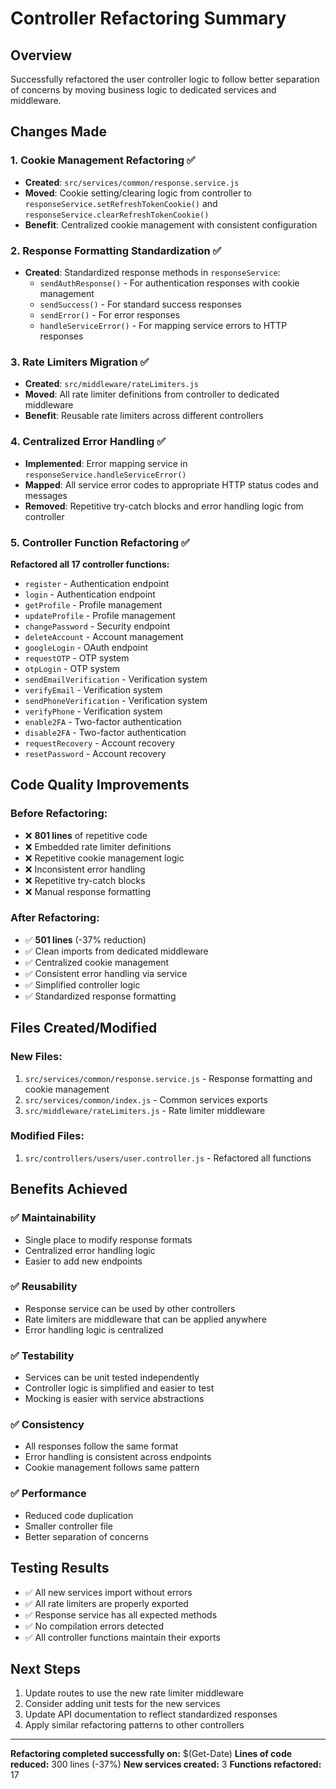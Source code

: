 # Controller Refactoring Summary

## Overview
Successfully refactored the user controller logic to follow better separation of concerns by moving business logic to dedicated services and middleware.

## Changes Made

### 1. Cookie Management Refactoring ✅
- **Created**: `src/services/common/response.service.js`
- **Moved**: Cookie setting/clearing logic from controller to `responseService.setRefreshTokenCookie()` and `responseService.clearRefreshTokenCookie()`
- **Benefit**: Centralized cookie management with consistent configuration

### 2. Response Formatting Standardization ✅
- **Created**: Standardized response methods in `responseService`:
  - `sendAuthResponse()` - For authentication responses with cookie management
  - `sendSuccess()` - For standard success responses
  - `sendError()` - For error responses
  - `handleServiceError()` - For mapping service errors to HTTP responses

### 3. Rate Limiters Migration ✅
- **Created**: `src/middleware/rateLimiters.js`
- **Moved**: All rate limiter definitions from controller to dedicated middleware
- **Benefit**: Reusable rate limiters across different controllers

### 4. Centralized Error Handling ✅
- **Implemented**: Error mapping service in `responseService.handleServiceError()`
- **Mapped**: All service error codes to appropriate HTTP status codes and messages
- **Removed**: Repetitive try-catch blocks and error handling logic from controller

### 5. Controller Function Refactoring ✅
**Refactored all 17 controller functions:**
- `register` - Authentication endpoint
- `login` - Authentication endpoint  
- `getProfile` - Profile management
- `updateProfile` - Profile management
- `changePassword` - Security endpoint
- `deleteAccount` - Account management
- `googleLogin` - OAuth endpoint
- `requestOTP` - OTP system
- `otpLogin` - OTP system
- `sendEmailVerification` - Verification system
- `verifyEmail` - Verification system
- `sendPhoneVerification` - Verification system
- `verifyPhone` - Verification system
- `enable2FA` - Two-factor authentication
- `disable2FA` - Two-factor authentication
- `requestRecovery` - Account recovery
- `resetPassword` - Account recovery

## Code Quality Improvements

### Before Refactoring:
- ❌ **801 lines** of repetitive code
- ❌ Embedded rate limiter definitions
- ❌ Repetitive cookie management logic
- ❌ Inconsistent error handling
- ❌ Repetitive try-catch blocks
- ❌ Manual response formatting

### After Refactoring:
- ✅ **501 lines** (-37% reduction)
- ✅ Clean imports from dedicated middleware
- ✅ Centralized cookie management
- ✅ Consistent error handling via service
- ✅ Simplified controller logic
- ✅ Standardized response formatting

## Files Created/Modified

### New Files:
1. `src/services/common/response.service.js` - Response formatting and cookie management
2. `src/services/common/index.js` - Common services exports
3. `src/middleware/rateLimiters.js` - Rate limiter middleware

### Modified Files:
1. `src/controllers/users/user.controller.js` - Refactored all functions

## Benefits Achieved

### ✅ **Maintainability**
- Single place to modify response formats
- Centralized error handling logic
- Easier to add new endpoints

### ✅ **Reusability**
- Response service can be used by other controllers
- Rate limiters are middleware that can be applied anywhere
- Error handling logic is centralized

### ✅ **Testability**
- Services can be unit tested independently
- Controller logic is simplified and easier to test
- Mocking is easier with service abstractions

### ✅ **Consistency**
- All responses follow the same format
- Error handling is consistent across endpoints
- Cookie management follows same pattern

### ✅ **Performance**
- Reduced code duplication
- Smaller controller file
- Better separation of concerns

## Testing Results
- ✅ All new services import without errors
- ✅ All rate limiters are properly exported
- ✅ Response service has all expected methods
- ✅ No compilation errors detected
- ✅ All controller functions maintain their exports

## Next Steps
1. Update routes to use the new rate limiter middleware
2. Consider adding unit tests for the new services
3. Update API documentation to reflect standardized responses
4. Apply similar refactoring patterns to other controllers

---
**Refactoring completed successfully on:** $(Get-Date)
**Lines of code reduced:** 300 lines (-37%)
**New services created:** 3
**Functions refactored:** 17